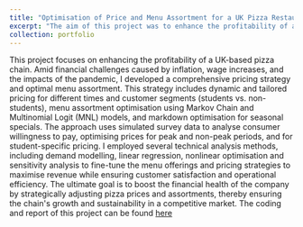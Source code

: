 ```yaml
---
title: "Optimisation of Price and Menu Assortment for a UK Pizza Restaurant Chain"
excerpt: "The aim of this project was to enhance the profitability of a UK-based pizza chain facing financial challenges. I developed a comprehensive pricing strategy that includes dynamic pricing, tailored pricing for students, and menu assortment optimization. Utilising simulated consumer data, the strategy focuses on optimising prices for peak and non-peak periods and special student rates. I used techniques like demand modeling, linear regression and optimization models to adjust pricing and menu offerings strategically, aiming to maximise revenue and ensure operational efficiency in response to economic pressures. <br/><img src='/images/pizza.webp'>"
collection: portfolio
---
```

This project focuses on enhancing the profitability of a UK-based pizza chain. Amid financial challenges caused by inflation, wage increases, and the impacts of 
the pandemic, I developed a comprehensive pricing strategy and optimal menu assortment. This strategy includes dynamic and tailored pricing for different times and customer 
segments (students vs. non-students), menu assortment optimisation using Markov Chain and Multinomial Logit (MNL) models, and markdown optimisation for seasonal specials.
The approach uses simulated survey data to analyse consumer willingness to pay, optimising prices for peak and non-peak periods, and for student-specific pricing. 
I employed several technical analysis methods, including demand modelling, linear regression, nonlinear optimisation and sensitivity analysis to fine-tune the menu offerings and 
pricing strategies to maximise revenue while ensuring customer satisfaction and operational efficiency. The ultimate goal is to boost the financial health of the company by 
strategically adjusting pizza prices and assortments, thereby ensuring the chain's growth and sustainability in a competitive market. The coding and report of this project can be found [here](https://github.com/GiuseppeIncardona9/Data-Driven-Projects/tree/main)


